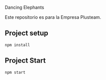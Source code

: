 Dancing Elephants

Este repositorio es para la Empresa Plusteam.


## Project setup
```
npm install
```
## Project Start
```
npm start
```
